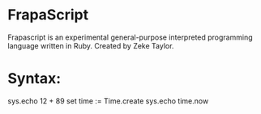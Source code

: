 # FrapaScript
Frapascript is an experimental general-purpose interpreted programming language written in Ruby. Created by Zeke Taylor.
# Syntax:

sys.echo 12 + 89
set time := Time.create
sys.echo time.now
